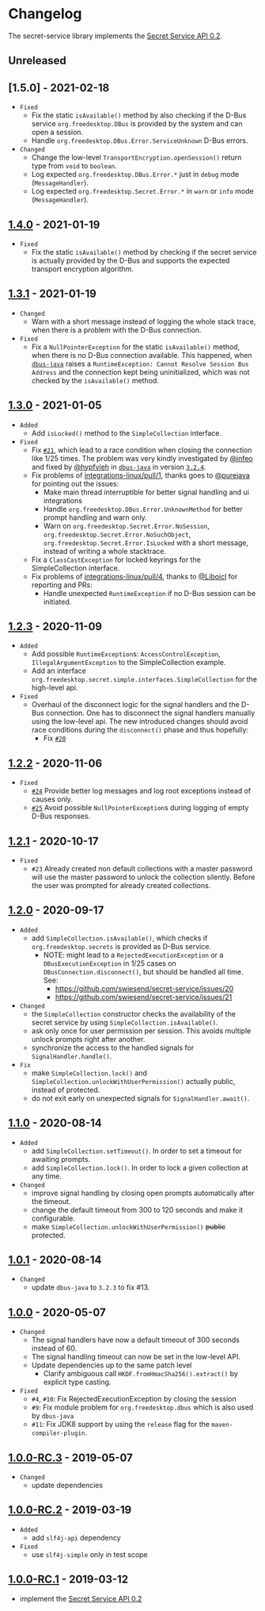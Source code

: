 # Changelog

The secret-service library implements the [Secret Service API 0.2](https://specifications.freedesktop.org/secret-service/0.2/).

## Unreleased

## [1.5.0] - 2021-02-18

- `Fixed`
  - Fix the static `isAvailable()` method by also checking if the D-Bus service `org.freedesktop.DBus` is provided by the system and can open a session.
  - Handle `org.freedesktop.DBus.Error.ServiceUnknown` D-Bus errors.
- `Changed`
  - Change the low-level `TransportEncryption.openSession()` return type from `void` to `boolean`.
  - Log expected `org.freedesktop.DBus.Error.*` just in `debug` mode (`MessageHandler`).
  - Log expected `org.freedesktop.Secret.Error.*` in `warn` or `info` mode (`MessageHandler`).

## [1.4.0] - 2021-01-19

- `Fixed`
  - Fix the static `isAvailable()` method by checking if the secret service is actually provided by the D-Bus and supports the expected transport encryption algorithm. 

## [1.3.1] - 2021-01-19

- `Changed`
  - Warn with a short message instead of logging the whole stack trace, when there is a problem with the D-Bus connection.
- `Fixed`
  - Fix a `NullPointerException` for the static `isAvailable()` method, when there is no D-Bus connection available. This happened, when [`dbus-java`](https://github.com/hypfvieh/dbus-java) raises a `RuntimeException: Cannot Resolve Session Bus Address` and the connection kept being uninitialized, which was not checked by the `isAvailable()` method. 

## [1.3.0] - 2021-01-05
- `Added`
  - Add `isLocked()` method to the `SimpleCollection` interface.
- `Fixed`
  - Fix [`#21`](https://github.com/swiesend/secret-service/issues/21), which lead to a race condition when closing the connection like 1/25 times.
    The problem was very kindly investigated by [@infeo](https://github.com/infeo) and fixed by [@hypfvieh](https://github.com/hypfvieh) in [`dbus-java`](https://github.com/hypfvieh/dbus-java/issues/123) in version [`3.2.4`](https://github.com/hypfvieh/dbus-java/tree/dbus-java-parent-3.2.4).
  - Fix problems of [integrations-linux/pull/1](https://github.com/cryptomator/integrations-linux/pull/1), thanks goes to [@purejava](https://github.com/purejava) for pointing out the issues:
    - Make main thread interruptible for better signal handling and ui integrations
    - Handle `org.freedesktop.DBus.Error.UnknownMethod` for better prompt handling and warn only.
    - Warn on `org.freedesktop.Secret.Error.NoSession`, `org.freedesktop.Secret.Error.NoSuchObject`, `org.freedesktop.Secret.Error.IsLocked` with a short message, instead of writing a whole stacktrace.
  - Fix a `ClassCastException` for locked keyrings for the SimpleCollection interface.
  - Fix problems of [integrations-linux/pull/4](https://github.com/cryptomator/integrations-linux/pull/4), thanks to [@Liboicl](https://github.com/Liboicl) for reporting and PRs:
    - Handle unexpected `RuntimeException` if no D-Bus session can be initiated.

## [1.2.3] - 2020-11-09

- `Added`
  - Add possible `RuntimeException`s: `AccessControlException`, `IllegalArgumentException` to the SimpleCollection example.
  - Add an interface `org.freedesktop.secret.simple.interfaces.SimpleCollection` for the high-level api. 
- `Fixed`
  - Overhaul of the disconnect logic for the signal handlers and the D-Bus connection.
    One has to disconnect the signal handlers manually using the low-level api.
    The new introduced changes should avoid race conditions during the `disconnect()` phase and thus hopefully:
    - Fix [`#20`](https://github.com/swiesend/secret-service/issues/20)

## [1.2.2] - 2020-11-06

- `Fixed`
  - [`#24`](https://github.com/swiesend/secret-service/issues/24) Provide better log messages and log root exceptions instead of causes only.
  - [`#25`](https://github.com/swiesend/secret-service/issues/25) Avoid possible `NullPointerException`s during logging of empty D-Bus responses. 

## [1.2.1] - 2020-10-17

- `Fixed`
  - `#23` Already created non default collections with a master password will use the master password to unlock the collection silently.
          Before the user was prompted for already created collections.

## [1.2.0] - 2020-09-17

- `Added`
  - add `SimpleCollection.isAvailable()`, which checks if `org.freedesktop.secrets` is provided as D-Bus service.
    - NOTE: might lead to a `RejectedExecutionException` or a `DBusExecutionException` in 1/25 cases on 
            `DBusConnection.disconnect()`, but should be handled all time.
      See:
      - https://github.com/swiesend/secret-service/issues/20
      - https://github.com/swiesend/secret-service/issues/21
- `Changed`
  - the `SimpleCollection` constructor checks the availability of the secret service by using `SimpleCollection.isAvailable()`.
  - ask only once for user permission per session. This avoids multiple unlock prompts right after another.
  - synchronize the access to the handled signals for `SignalHandler.handle()`.
- `Fix`
  - make `SimpleCollection.lock()` and `SimpleCollection.unlockWithUserPermission()` actually public, instead of protected.
  - do not exit early on unexpected signals for `SignalHandler.await()`.

## [1.1.0] - 2020-08-14

- `Added`
  - add `SimpleCollection.setTimeout()`. In order to set a timeout for awaiting prompts.
  - add `SimpleCollection.lock()`. In order to lock a given collection at any time.
- `Changed`
  - improve signal handling by closing open prompts automatically after the timeout.
  - change the default timeout from 300 to 120 seconds and make it configurable.
  - make `SimpleCollection.unlockWithUserPermission()` ~~public~~ protected.

## [1.0.1] - 2020-08-14

- `Changed`
  - update `dbus-java` to `3.2.3` to fix #13.

## [1.0.0] - 2020-05-07

- `Changed`
  - The signal handlers have now a default timeout of 300 seconds instead of 60.
  - The signal handling timeout can now be set in the low-level API.
  - Update dependencies up to the same patch level
    - Clarify ambiguous call `HKDF.fromHmacSha256().extract()` by explicit type casting.
- `Fixed`
  - `#4`, `#10`: Fix RejectedExecutionException by closing the session 
  - `#9`: Fix module problem for `org.freedesktop.dbus` which is also used by `dbus-java`
  - `#11`: Fix JDK8 support by using the `release` flag for the `maven-compiler-plugin`.

## [1.0.0-RC.3] - 2019-05-07

- `Changed`
  - update dependencies

## [1.0.0-RC.2] - 2019-03-19

- `Added`
  - add `slf4j-api` dependency
- `Fixed`
  - use `slf4j-simple` only in test scope 

## [1.0.0-RC.1] - 2019-03-12

- implement the [Secret Service API 0.2](https://specifications.freedesktop.org/secret-service/) 

[1.4.0]:  https://github.com/swiesend/secret-service/compare/v1.3.1...v1.4.0
[1.3.1]:  https://github.com/swiesend/secret-service/compare/v1.3.0...v1.3.1
[1.3.0]:  https://github.com/swiesend/secret-service/compare/v1.2.3...v1.3.0
[1.2.3]:  https://github.com/swiesend/secret-service/compare/v1.2.2...v1.2.3
[1.2.2]:  https://github.com/swiesend/secret-service/compare/v1.2.1...v1.2.2
[1.2.1]:  https://github.com/swiesend/secret-service/compare/v1.2.0...v1.2.1
[1.2.0]:  https://github.com/swiesend/secret-service/compare/v1.1.0...v1.2.0
[1.1.0]:  https://github.com/swiesend/secret-service/compare/v1.0.1...v1.1.0
[1.0.1]:  https://github.com/swiesend/secret-service/compare/v1.0.0...v1.0.1
[1.0.0]:  https://github.com/swiesend/secret-service/compare/v1.0.0-RC.3...v1.0.0
[1.0.0-RC.3]:  https://github.com/swiesend/secret-service/compare/v1.0.0-RC.2...v1.0.0-RC.3
[1.0.0-RC.2]:  https://github.com/swiesend/secret-service/compare/v1.0.0-RC.1...v1.0.0-RC.2
[1.0.0-RC.1]:  https://github.com/swiesend/secret-service/releases/tag/v1.0.0-RC.1
